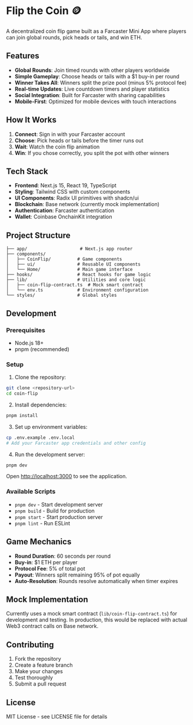 # Flip the Coin 🪙

A decentralized coin flip game built as a Farcaster Mini App where players can join global rounds, pick heads or tails, and win ETH.

## Features

- **Global Rounds**: Join timed rounds with other players worldwide
- **Simple Gameplay**: Choose heads or tails with a $1 buy-in per round
- **Winner Takes All**: Winners split the prize pool (minus 5% protocol fee)
- **Real-time Updates**: Live countdown timers and player statistics
- **Social Integration**: Built for Farcaster with sharing capabilities
- **Mobile-First**: Optimized for mobile devices with touch interactions

## How It Works

1. **Connect**: Sign in with your Farcaster account
2. **Choose**: Pick heads or tails before the timer runs out
3. **Wait**: Watch the coin flip animation
4. **Win**: If you chose correctly, you split the pot with other winners

## Tech Stack

- **Frontend**: Next.js 15, React 19, TypeScript
- **Styling**: Tailwind CSS with custom components
- **UI Components**: Radix UI primitives with shadcn/ui
- **Blockchain**: Base network (currently mock implementation)
- **Authentication**: Farcaster authentication
- **Wallet**: Coinbase OnchainKit integration

## Project Structure

```
├── app/                    # Next.js app router
├── components/
│   ├── CoinFlip/          # Game components
│   ├── ui/                # Reusable UI components
│   └── Home/              # Main game interface
├── hooks/                 # React hooks for game logic
├── lib/                   # Utilities and core logic
│   ├── coin-flip-contract.ts  # Mock smart contract
│   └── env.ts             # Environment configuration
└── styles/                # Global styles
```

## Development

### Prerequisites

- Node.js 18+
- pnpm (recommended)

### Setup

1. Clone the repository:
```bash
git clone <repository-url>
cd coin-flip
```

2. Install dependencies:
```bash
pnpm install
```

3. Set up environment variables:
```bash
cp .env.example .env.local
# Add your Farcaster app credentials and other config
```

4. Run the development server:
```bash
pnpm dev
```

Open [http://localhost:3000](http://localhost:3000) to see the application.

### Available Scripts

- `pnpm dev` - Start development server
- `pnpm build` - Build for production
- `pnpm start` - Start production server
- `pnpm lint` - Run ESLint

## Game Mechanics

- **Round Duration**: 60 seconds per round
- **Buy-in**: $1 ETH per player
- **Protocol Fee**: 5% of total pot
- **Payout**: Winners split remaining 95% of pot equally
- **Auto-Resolution**: Rounds resolve automatically when timer expires

## Mock Implementation

Currently uses a mock smart contract (`lib/coin-flip-contract.ts`) for development and testing. In production, this would be replaced with actual Web3 contract calls on Base network.

## Contributing

1. Fork the repository
2. Create a feature branch
3. Make your changes
4. Test thoroughly
5. Submit a pull request

## License

MIT License - see LICENSE file for details